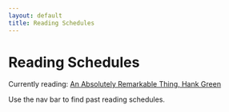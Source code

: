 ```yaml
---
layout: default
title: Reading Schedules
---
```


# Reading Schedules

Currently reading: [An Absolutely Remarkable Thing, Hank Green](Books/an-absolutely-remarkable-thing.md)

Use the nav bar to find past reading schedules.

